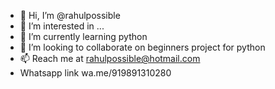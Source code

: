 - 👋 Hi, I’m @rahulpossible
- 👀 I’m interested in ...
- 🌱 I’m currently learning python
- 💞️ I’m looking to collaborate on beginners project for python
- 📫 Reach me at rahulpossible@hotmail.com
- Whatsapp link wa.me/919891310280

<!---
rahulpossible/rahulpossible is a ✨ special ✨ repository because its `README.md` (this file) appears on your GitHub profile.
You can click the Preview link to take a look at your changes.
--->
